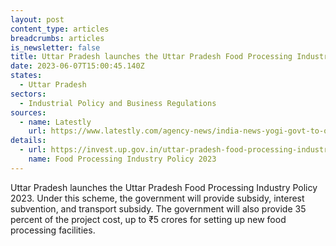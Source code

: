 ```yaml
---
layout: post
content_type: articles
breadcrumbs: articles
is_newsletter: false
title: Uttar Pradesh launches the Uttar Pradesh Food Processing Industry Policy 2023
date: 2023-06-07T15:00:45.140Z
states:
  - Uttar Pradesh
sectors:
  - Industrial Policy and Business Regulations
sources:
  - name: Latestly
    url: https://www.latestly.com/agency-news/india-news-yogi-govt-to-offer-facilities-subsidies-to-investors-setting-up-food-processing-units-in-up-5173456.html
details:
  - url: https://invest.up.gov.in/uttar-pradesh-food-processing-industry-policy-2023/
    name: Food Processing Industry Policy 2023
---
```

Uttar Pradesh launches the Uttar Pradesh Food Processing Industry Policy 2023. Under this scheme, the government will provide subsidy, interest subvention, and transport subsidy. The government will also provide 35 percent of the project cost, up to ₹5 crores for setting up new food processing facilities.
